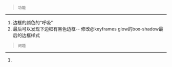 >     功能

----

1. 边框的颜色的“呼吸”
2. 最后可以发现下边框有黑色边框-- 修改@keyframes glow的box-shadow最后的边框样式


>     问题
 
 ---
 
1. 